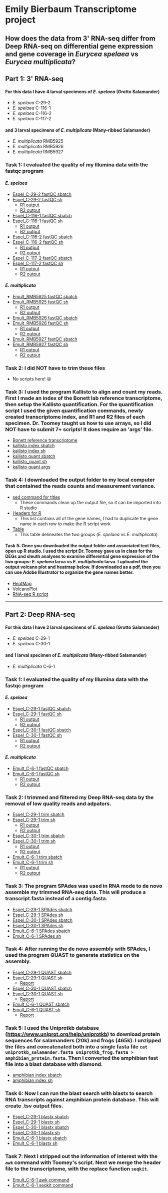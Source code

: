 # Emily Bierbaum Transcriptome project
## How does the data from 3' RNA-seq differ from Deep RNA-seq on differential gene expression and gene coverage in *Eurycea spelaea* vs *Eurycea multiplicata*?


## Part 1: 3' RNA-seq 
#### For this data I have 4 larval specimens of *E. spelaea* (Grotto Salamander)
- *E. spelaea* C-29-2
- *E. spelaea* C-116-1
- *E. spelaea* C-116-2
- *E. spelaea* C-117-2

#### and 3 larval specimens of *E. multiplicata* (Many-ribbed Salamander)
- *E. multiplicata* RMB5925
- *E. multiplicata* RMB5926
- *E. multiplicata* RMB5927

### Task 1: I evaluated the quality of my Illumina data with the fastqc program
#### *E. spelaea*
- [Espel_C-29-2 fastQC sbatch](Espel_C292_fastqc.sbatch)
- [Espel_C-29-2 fastQC sh](Espel_C292_fastqc.sh)
    - [R1 output](Espel_C292_R1_fastqc.html)
    - [R2 output](Espel_C292_R2_fastqc.html)
- [Espel_C-116-1 fastQC sbatch](Espel_C1161_fastqc.sbatch)
- [Espel_C-116-1 fastQC sh](Espel_C1161_fastqc.sh)
    - [R1 output](Espel_C1161_R1_fastqc.html)
    - [R2 output](Espel_C1161_R2_fastqc.html)
- [Espel_C-116-2 fastQC sbatch](Espel_C1162_fastqc.sbatch)
- [Espel_C-116-2 fastQC sh](Espel_C1162_fastqc.sh)
    - [R1 output](Espel_C1162_R1_fastqc.html)
    - [R2 output](Espel_C1162_R2_fastqc.html)
- [Espel_C-117-2 fastQC sbatch](Espel_C1171_fastqc.sbatch)
- [Espel_C-117-2 fastQC sh](Espel_C1171_fastqc.sh)
    - [R1 output](Espel_C1172_R1_fastqc.html)
    - [R2 output](Espel_C1172_R2_fastqc.html)
#### *E. multiplicata*
- [Emult_RMB5925 fastQC sbatch](Emult_RMB5925_fastqc.sbatch)
- [Emult_RMB5925 fastQC sh](Emult_RMB5925_fastqc.sh)
    - [R1 output](Emult_RMB5925_R1_fastqc.html)
    - [R2 output](Emult_RMB5925_R2_fastqc.html)
- [Emult_RMB5926 fastQC sbatch](Emult_RMB5926_fastqc.sbatch)
- [Emult_RMB5926 fastQC sh](Emult_RMB5926_fastqc.sh)
    - [R1 output](Emult_RMB5926_R1_fastqc.html)
    - [R2 output](Emult_RMB5926_R2_fastqc.html)
- [Emult_RMB5927 fastQC sbatch](Emult_RMB5927_fastqc.sbatch)
- [Emult_RMB5927 fastQC sh](Emult_RMB5927_fastqc.sh)
    - [R1 output](Emult_RMB5927_R1_fastqc.html)
    - [R2 output](Emult_RMB5927_R2_fastqc.html)
 
### Task 2: I did NOT have to trim these files
-  No scripts here! 😜

### Task 3: I used the program Kallisto to align and count my reads. First I made an index of the Bonett lab reference transcriptome, then setup the Kallisto quantification. For the quantification script I used the given quantification commands, newly created transcriptome index, and R1 and R2 files of each specimen. Dr. Toomey taught us how to use arrays, so I did NOT have to submit 7+ scripts! It does require an 'args' file.
- [Bonett reference transcriptome](updated_transcriptome.fasta)
- [kallisto index sbatch](kallisto_index.sbatch)
- [kallisto index sh](kallisto_index.sh)
- [kallisto quant sbatch](kallisto_quant.sbatch)
- [kallisto_quant.sh](kallisto_quant.sh)
- [kallisto quant args](kallisto_quant.args)

### Task 4: I downloaded the output folder to my local computer that contained the reads counts and measurement variance.
- [sed command for titles](sed_titles.sh)
    - These commands clean up the output file, so it can be imported into R studio
- [Headers for R](TTC_double_header_nocomma.txt)
    - This list contains all of the gene names, I had to duplicate the gene name in each row to make the R script work
- [Table](ExpTable_TTC.txt)
    - This table delineates the two groups (*E. spelaea* vs *E. multiplicata*)

#### Task 5: Once you downloaded the output folder and associated text files, open up R studio. I used the script Dr. Toomey gave us in class for the DEGs and sleuth analyses to examine differential gene expression of the two groups: *E. spelaea* larva vs *E. multiplicata* larva. I uploaded the output volcano plot and heatmap below. If downloaded as a pdf, then you can use Adobe Illustrator to organize the gene names better.
- [HeatMap](heatmap.pdf)
- [VolcanoPlot](volcanoplot.pdf)
- [RNA-seq R script](RNA-seq.R)
-------------------------------------------------------------------------------------------------------------------------------------------------------------------


## Part 2: Deep RNA-seq 
#### For this data I have 2 larval specimens of *E. spelaea* (Grotto Salamander)
- *E. spelaea* C-29-1
- *E. spelaea* C-30-1

#### and 1 larval specimen of *E. multiplicata* (Many-ribbed Salamander)
- *E. multiplicata* C-6-1

### Task 1: I evaluated the quality of my Illumina data with the fastqc program
#### *E. spelaea*
- [Espel_C-29-1 fastQC sbatch](Espel_C291_fastqc.sbatch)
- [Espel_C-29-1 fastQC sh](Espel_C291_fastqc.sh)
    - [R1 output](Espel_C291_R1_fastqc.html)
    - [R2 output](Espel_C291_R2_fastqc.html)
- [Espel_C-30-1 fastQC sbatch](Espel_C301_fastqc.sbatch)
- [Espel_C-30-1 fastQC sh](Espel_C301_fastqc.sh)
    - [R1 output](Espel_C301_R1_fastqc.html)
    - [R2 output](Espel_C301_R2_fastqc.html)
#### *E. multiplicata*
- [Emult_C-6-1 fastQC sbatch](Emult_C61_fastqc.sbatch)
- [Emult_C-6-1 fastQC sh](Emult_C61_fastqc.sh)
    - [R1 output](Emult_C61_R1_fastqc.html)
    - [R2 output](Emult_C61_R2_fastqc.html)
 
### Task 2: I trimmed and filtered my Deep RNA-seq data by the removal of low quality reads and adpators.
- [Espel_C-29-1 trim sbatch](espel_trim_291.sbatch)
- [Espel_C-29-1 trim sh](espel_trim_291.sh)
    - [R1 output](trimmed_reads291_val_R1_fastqc.html)
    - [R2 output](trimmed_reads291_val_R2_fastqc.html)
- [Espel_C-30-1 trim sbatch](espel_trim_301.sbatch)
- [Espel_C-30-1 trim sh](espel_trim_301.sh)
    - [R1 output](trimmed_reads301_val_1_fastqc.html)
    - [R2 output](trimmed_reads301_val_2_fastqc.html)
- [Emult_C-6-1 trim sbatch](emult_trim_61.sbatch)
- [Emult_C-6-1 trim sh](emult_trim_61.sh)
    - [R1 output](trimmed_readsC61_val_1_fastqc.html)
    - [R2 output](trimmed_readsC61_val_2_fastqc.html)
 
### Task 3: The program SPAdes was used in RNA mode to de novo assemble my trimmed RNA-seq data. This will produce a transcript.fasta instead of a contig.fasta.
- [Espel_C-29-1 SPAdes sbatch](C291_RNA_spades.sbatch)
- [Espel_C-29-1 SPAdes sh](C291_RNA_spades.sh)
- [Espel_C-30-1 SPAdes sbatch](C301_RNA_spades.sbatch)
- [Espel_C-30-1 SPAdes sh](C301_RNA_spades.sh)
- [Emult_C-6-1 SPAdes sbatch](C61_RNA_spades.sbatch)
- [Emult_C-6-1 SPAdes sh](C61_RNA_spades.sh)

### Task 4: After running the de novo assembly with SPAdes, I used the program QUAST to generate statistics on the assembly.
- [Espel_C-29-1 QUAST sbatch](C291_RNAquast.sbatch)
- [Espel_C-29-1 QUAST sh](C291_RNAquast.sh)
    - [Report](report_C291.txt)
- [Espel_C-30-1 QUAST sbatch](C301_RNAquast.sbatch)
- [Espel_C-30-1 QUAST sh](C301_RNAquast.sh)
    - [Report](report_C301.txt)
- [Emult_C-6-1 QUAST sbatch](C61_RNAquast.sbatch)
- [Emult_C-6-1 QUAST sh](C61_RNAquast.sh)
    - [Report](report_C61.txt)

### Task 5: I used the Uniprotkb database (https://www.uniprot.org/help/uniprotkb) to download protein sequences for salamanders (20k) and frogs (465k). I unzipped the files and concatenated both into a single fasta file `cat uniprotkb_salamander.fasta uniprotkb_frog.fasta > amphibian_protein.fasta`. Then I converted the amphibian fast file into a blast database with diamond.
- [amphibian index sbatch](mkdb_diamond.sbatch)
- [amphibian index sh](mkdb_diamond.sh)

### Task 6: Now I can run the blast search with blastx to search RNA transcripts against amphibian protein database. This will create .tsv output files.
- [Espel_C-29-1 blastx sbatch](diamond_blastx_C291.sbatch)
- [Espel_C-29-1 blastx sh](diamond_blastx_C291.sh)
- [Espel_C-30-1 blastx sbatch](diamond_blastx_C301.sbatch)
- [Espel_C-30-1 blastx sh](diamond_blastx_C301.sh)
- [Emult_C-6-1 blastx sbatch](diamond_blastx_C61.sbatch)
- [Emult_C-6-1 blastx sh](diamond_blastx_C61.sh)

### Task 7: Next I stripped out the information of interest with the `awk` command with Toomey's script. Next we merge the header file to the transcriptome, with the replace function `seqkit`. 
- [Emult_C-6-1 awk command](awk.sh)
- [Emult_C-6-1 seqkit command](seqkit.sh)

